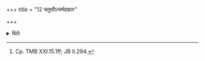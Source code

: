 +++
title = "12 चतुर्थोऽन्तर्महाव्रतः"

+++

<details><summary>थिते</summary>

12. The fourth (five-day-sacrifice is) one with the Mahāvrata-day included in it.[^1]   

[^1]: Cp. TMB XXI.15.1ff; JB II.294.  
</details>
